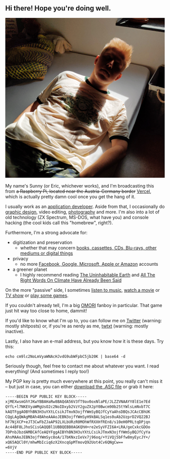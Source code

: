 ## Hi there! Hope you're doing well.

![It's me!](me.jpg)

My name's Sunny (or Eric, whichever works), and I'm broadcasting this from ~~a Raspberry Pi, located near the Austria-Germany border~~ [Vercel](https://vercel.com/), which is actually pretty damn cool once you get the hang of it.

I usually work as an [application developer](code.html). Aside from that, I occasionally do [graphic design](design.html), video editing, [photography](photos.html) and more. I'm also into a lot of old technology (ZX Spectrum, MS-DOS, what have you) and console hacking (the cool kids call this "homebrew", right?).

Furthermore, I'm a strong advocate for:

- digitization and preservation
  - whether that may concern [books, cassettes, CDs, Blu-rays, other mediums or digital things](https://archive.org/details/@roesch)
- privacy
  - no more [Facebook, Google, Microsoft, Apple or Amazon](https://gafam.info/) accounts
- a greener planet
  - I highly recommend reading [The Uninhabitable Earth](https://openlibrary.org/books/OL28213233M/The_Uninhabitable_Earth) and [All The Right Words On Climate Have Already Been Said](https://therealsarahmiller.substack.com/p/all-the-right-words-on-climate-have)

On the more "passive" side, I sometimes [listen to music](https://www.last.fm/user/rcrsch), [watch a movie](https://letterboxd.com/roesch/) or [TV show](https://trakt.tv/users/roesch) or [play some games](https://steamcommunity.com/id/rcrsch).

If you couldn't already tell, I'm a big [OMORI](https://www.omori-game.com/en) fanboy in particular. That game just hit way too close to home, dammit!

If you'd like to know what I'm up to, you can follow me on [Twitter](https://twitter.com/rcrsch) (warning: mostly shitposts) or, if you're as nerdy as me, [twtxt](twtxt.txt) (warning: mostly inactive).

Lastly, I also have an e-mail address, but you know how it is these days. Try this:

```
echo cm9lc2NoLmVyaWNAcHJvdG9ubWFpbC5jb20K | base64 -d
```

Seriously though, feel free to contact me about whatever you want. I read everything! (And sometimes I reply too!)

My PGP key is pretty much everywhere at this point, you really can't miss it – but just in case, you can either [download the .ASC file](public.asc) or grab it here:

```
-----BEGIN PGP PUBLIC KEY BLOCK-----
xjMEXwsmGhYJKwYBBAHaRw8BAQdA56V3fT9av0oxNlaPE/JLZZVNAAYY8lE1e7Ed
QYfL+l7NKEVyaWMgUsO2c2NoIDxyb2VzY2guZXJpY0Bwcm90b25tYWlsLmNvbT7C
kAQTFggAOBYhBN3H3uYXtLCsikJTmxN3ojfYWmSyBQJfCyYaAhsDBQsJCAcCBhUK
CQgLAgQWAgMBAh4BAheAAAoJEBN3ojfYWmSyH9kBALSq1es0uAb2UzprD2VQ22BJ
hF7NjXCP+eJT3CwFbZJaAP92LXLbURzR0MOhWfRXXHfREn8/s10eH0PRLtqDPjqn
Ac44BF8LJhoSCisGAQQBl1UBBQEBB0AGKQhH+re2eSyVFZI6A+LRA/geCxkcGDOo
7DPnbJbzdAMBCAfCeAQYFggAIBYhBN3H3uYXtLCsikJTmxN3ojfYWmSyBQJfCyYa
AhsMAAoJEBN3ojfYWmSyc8oA/17bKNxzIeVx7j96oq/+YiVQj5bFfw8myEycJY+/
xQ65AQCl0Y/mhwMbIciq6zX2XncqGpMTmovQ92Uot4Cv6QNgCw==
=6VjV
-----END PGP PUBLIC KEY BLOCK-----
```
